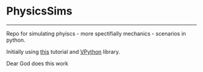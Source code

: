 # PhysicsSims
---
Repo for simulating phyiscs - more spectifially mechanics - scenarios in python.

Initially using [this](https://physics.weber.edu/schroeder/scicomp/PythonManual.pdf) tutorial and [VPython](https://vpython.org/) library.

Dear God does this work

